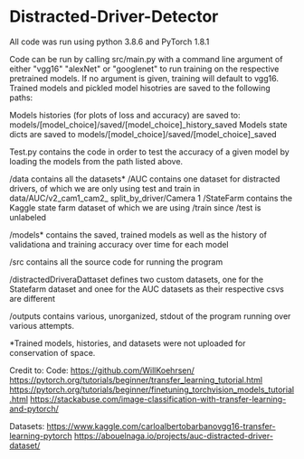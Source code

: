 # Distracted-Driver-Detector


All code was run using python 3.8.6 and PyTorch 1.8.1

Code can be run by calling src/main.py with a command line argument of either "vgg16" "alexNet" or "googlenet" to run training on the respective pretrained models. If no argument is given, training will default to vgg16. Trained models and pickled model hisotries are saved to the following paths:

Models histories (for plots of loss and accuracy) are saved to: models/[model_choice]/saved/[model_choice]_history_saved
Models state dicts are saved to models/[model_choice]/saved/[model_choice]_saved

Test.py contains the code in order to test the accuracy of a given model by loading the models from the path listed above.



/data contains all the datasets*
    /AUC contains one dataset for distracted drivers, of which we are only using test and train in data/AUC/v2_cam1_cam2_ split_by_driver/Camera 1
    /StateFarm contains the Kaggle state farm dataset of which we are using /train since /test is unlabeled

/models* contains the saved, trained models as well as the history of validationa and training accuracy over time for each model

/src contains all the source code for running the program

/distractedDriveraDattaset defines two custom datasets, one for the Statefarm dataset and onee for the AUC datasets as their respective csvs are different

/outputs contains various, unorganized, stdout of the program running over various attempts.


*Trained models, histories, and datasets were not uploaded for conservation of space. 


Credit to:
Code:
https://github.com/WillKoehrsen/
https://pytorch.org/tutorials/beginner/transfer_learning_tutorial.html
https://pytorch.org/tutorials/beginner/finetuning_torchvision_models_tutorial.html
https://stackabuse.com/image-classification-with-transfer-learning-and-pytorch/

Datasets:
https://www.kaggle.com/carloalbertobarbanovgg16-transfer-learning-pytorch
https://abouelnaga.io/projects/auc-distracted-driver-dataset/
